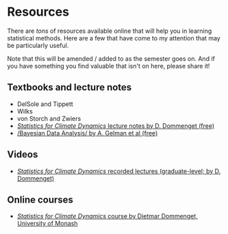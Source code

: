 # Resources

There are *tons* of resources available online that will help you in learning statistical methods.  Here are a few that have come to my attention that may be particularly useful.

Note that this will be amended / added to as the semester goes on.  And if you have something you find valuable that isn't on here, please share it! 

## Textbooks and lecture notes

* DelSole and Tippett
* Wilks
* von Storch and Zwiers
* [*Statistics for Climate Dynamics* lecture notes by D. Dommenget (free)](https://users.monash.edu.au/~dietmard/teaching/statistics-for-climate-reserach/dommenget.statistics.lecture.notes.pdf)
* [/Bayesian Data Analysis/ by A. Gelman et al (free)](http://www.stat.columbia.edu/~gelman/book/)

## Videos
* [*Statistics for Climate Dynamics* recorded lectures (graduate-level; by D. Dommenget)](https://users.monash.edu.au/~dietmard/teaching/statistics-for-climate-reserach/lecture-videos/) 


## Online courses

* [*Statistics for Climate Dynamics* course by Dietmar Dommenget, University of Monash](https://users.monash.edu.au/~dietmard/teaching/statistics-for-climate-reserach/)



